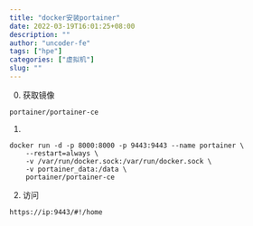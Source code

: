 ```yaml
---
title: "docker安装portainer"
date: 2022-03-19T16:01:25+08:00
description: ""
author: "uncoder-fe"
tags: ["hpe"]
categories: ["虚拟机"]
slug: ""
---
```

 


<!--more-->

0. 获取镜像
```
portainer/portainer-ce
```

1. 
```
docker run -d -p 8000:8000 -p 9443:9443 --name portainer \
    --restart=always \
    -v /var/run/docker.sock:/var/run/docker.sock \
    -v portainer_data:/data \
    portainer/portainer-ce
```

2. 访问

```
https://ip:9443/#!/home
```

